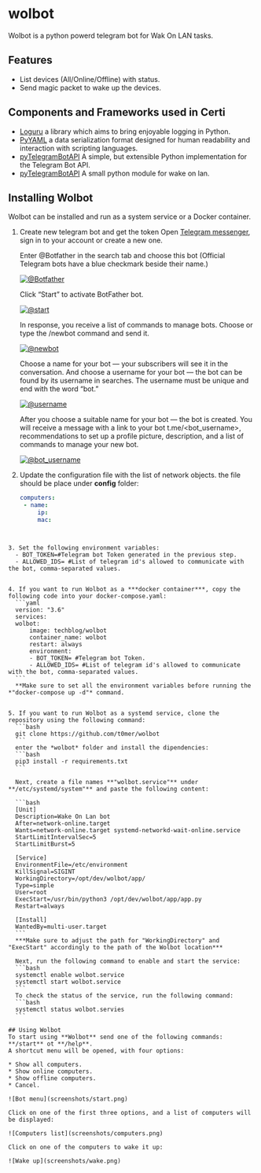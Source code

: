 # wolbot
Wolbot is a python powerd telegram bot for Wak On LAN tasks.


## Features
- List devices (All/Online/Offline) with status.
- Send magic packet to wake up the devices.


## Components and Frameworks used in Certi
* [Loguru](https://pypi.org/project/loguru/) a library which aims to bring enjoyable logging in Python.
* [PyYAML](https://pypi.org/project/PyYAML/) a data serialization format designed for human readability and interaction with scripting languages.
* [pyTelegramBotAPI](https://pypi.org/project/pyTelegramBotAPI/) A simple, but extensible Python implementation for the Telegram Bot API.
* [pyTelegramBotAPI](https://pypi.org/project/wakeonlan/) A small python module for wake on lan.


## Installing Wolbot
Wolbot can be installed and run as a system service or a Docker container.

1. Create new telegram bot and get the token
    Open [Telegram messenger](https://web.telegram.org/), sign in to your account or create a new one.

    Enter @Botfather in the search tab and choose this bot (Official Telegram bots have a blue checkmark beside their name.)

    [![@Botfather](https://github.com/t0mer/voicy/blob/main/screenshots/scr1-min.png?raw=true "@Botfather")](https://github.com/t0mer/voicy/blob/main/screenshots/scr1-min.png?raw=true "@Botfather")

    Click “Start” to activate BotFather bot.

    [![@start](https://github.com/t0mer/voicy/blob/main/screenshots/scr2-min.png?raw=true "@start")](https://github.com/t0mer/voicy/blob/main/screenshots/scr1-min.png?raw=true "@start")

    In response, you receive a list of commands to manage bots.
    Choose or type the /newbot command and send it.

    [![@newbot](https://github.com/t0mer/voicy/blob/main/screenshots/scr3-min.png?raw=true "@newbot")](https://github.com/t0mer/voicy/blob/main/screenshots/scr3-min.png?raw=true "@newbot")

    Choose a name for your bot — your subscribers will see it in the conversation. And choose a username for your bot — the bot can be found by its username in searches. The username must be unique and end with the word “bot.”

    [![@username](https://github.com/t0mer/voicy/blob/main/screenshots/scr4-min.png?raw=true "@username")](https://github.com/t0mer/voicy/blob/main/screenshots/scr4-min.png?raw=true "@username")

    After you choose a suitable name for your bot — the bot is created. You will receive a message with a link to your bot t.me/<bot_username>, recommendations to set up a profile picture, description, and a list of commands to manage your new bot.

    [![@bot_username](https://github.com/t0mer/voicy/blob/main/screenshots/scr5-min.png?raw=true "@bot_username")](https://github.com/t0mer/voicy/blob/main/screenshots/scr5-min.png?raw=true "@bot_username")

2. Update the configuration file with the list of network objects. the file should be place under **config** folder:
   ```yaml
   computers:
    - name: 
        ip: 
        mac: 
  ```


3. Set the following environment variables:
    - BOT_TOKEN=#Telegram bot Token generated in the previous step.
    - ALLOWED_IDS= #List of telegram id's allowed to communicate with the bot, comma-separated values.


4. If you want to run Wolbot as a ***docker container***, copy the following code into your docker-compose.yaml:
    ```yaml
    version: "3.6"
    services:
    wolbot:
        image: techblog/wolbot
        container_name: wolbot
        restart: always
        environment:
        - BOT_TOKEN= #Telegram bot Token.
        - ALLOWED_IDS= #List of telegram id's allowed to communicate with the bot, comma-separated values.
    ```
    **Make sure to set all the environment variables before running the *"docker-compose up -d"* command.


5. If you want to run Wolbot as a systemd service, clone the repository using the following command:
    ```bash
    git clone https://github.com/t0mer/wolbot
    ```
    enter the *wolbot* folder and install the dipendencies:
    ```bash
    pip3 install -r requirements.txt
    ```

    Next, create a file names **"wolbot.service"** under **/etc/systemd/system"** and paste the following content:

    ```bash
    [Unit]
    Description=Wake On Lan bot 
    After=network-online.target
    Wants=network-online.target systemd-networkd-wait-online.service
    StartLimitIntervalSec=5
    StartLimitBurst=5

    [Service]
    EnvironmentFile=/etc/environment
    KillSignal=SIGINT
    WorkingDirectory=/opt/dev/wolbot/app/
    Type=simple
    User=root
    ExecStart=/usr/bin/python3 /opt/dev/wolbot/app/app.py
    Restart=always

    [Install]
    WantedBy=multi-user.target
    ```
    ***Make sure to adjust the path for "WorkingDirectory" and "ExecStart" accordingly to the path of the Wolbot location***

    Next, run the following command to enable and start the service:
    ```bash
    systemctl enable wolbot.service
    systemctl start wolbot.service
    ```
    To check the status of the service, run the following command:
    ```bash
    systemctl status wolbot.servies
    ```

## Using Wolbot
To start using **Wolbot** send one of the following commands: **/start** ot **/help**.
A shortcut menu will be opened, with four options:

* Show all computers.
* Show online computers.
* Show offline computers.
* Cancel.

![Bot menu](screenshots/start.png)

Click on one of the first three options, and a list of computers will be displayed:

![Computers list](screenshots/computers.png)

Click on one of the computers to wake it up:

![Wake up](screenshots/wake.png)
